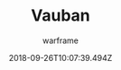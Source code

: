 ---
title: Vauban
seoTitle: Warframe Vauban. Vauban Abilities. Warfame Vauban Builds
description: Vauban is the engineer warframe. His abilities consist of all sorts of traps that are used to disrupt and destroy the enemy.
date: 2018-09-26T10:07:39.494Z
author: warframe
layout: warframes
permalink: /warframes/vauban/
image: /images/frames/vauban.jpg
video_url: jKPJpumtz7s
---